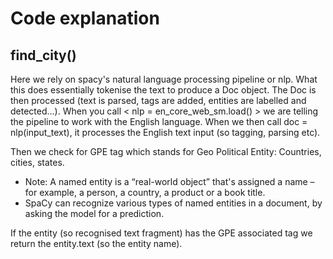 # Code explanation


## find_city()

Here we rely on spacy's natural language processing pipeline or nlp.
What this does essentially tokenise the text to produce a Doc object. 
The Doc is then processed (text is parsed, tags are added, entities are labelled and detected...).
When you call < nlp = en_core_web_sm.load() > we are telling the pipeline to work with the English language. 
When we then call doc = nlp(input_text), it processes the English text input (so tagging, parsing etc).

Then we check for GPE tag which stands for Geo Political Entity:  Countries, cities, states.
* Note: A named entity is a “real-world object” that's assigned a name – for example, a person, a country, a product or a book title. 
* SpaCy can recognize various types of named entities in a document, by asking the model for a prediction.

If the entity (so recognised text fragment) has the GPE associated tag we return the entity.text (so the entity name).